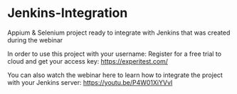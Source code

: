 # Jenkins-Integration
Appium & Selenium project ready to integrate with Jenkins that was created during the webinar

In order to use this project with your username: Register for a free trial to cloud and get your access key:
https://experitest.com/

You can also watch the webinar here to learn how to integrate the project with your Jenkins server:
https://youtu.be/P4W01XiYVvI
